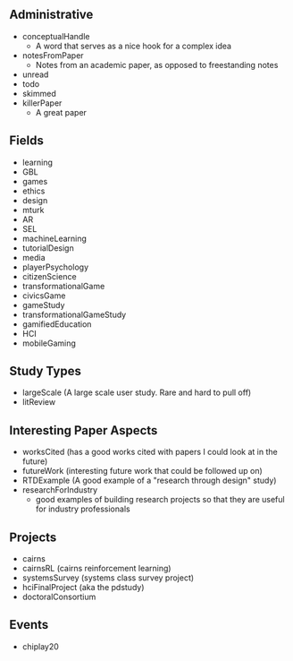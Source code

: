 Administrative
--------------

 - conceptualHandle 
   * A word that serves as a nice hook for a complex idea
 - notesFromPaper 
   * Notes from an academic paper, as opposed to freestanding notes
 - unread
 - todo
 - skimmed
 - killerPaper
   - A great paper

Fields
------

 - learning
 - GBL
 - games
 - ethics
 - design
 - mturk
 - AR
 - SEL
 - machineLearning
 - tutorialDesign
 - media
 - playerPsychology
 - citizenScience
 - transformationalGame
 - civicsGame
 - gameStudy
 - transformationalGameStudy
 - gamifiedEducation
 - HCI
 - mobileGaming

Study Types
-----------

 - largeScale (A large scale user study. Rare and hard to pull off)
 - litReview

Interesting Paper Aspects
-------------------------

 - worksCited (has a good works cited with papers I could look at in the future)
 - futureWork (interesting future work that could be followed up on)
 - RTDExample (A good example of a "research through design" study)
 - researchForIndustry 
   * good examples of building research projects so that they are useful for industry professionals

Projects
--------

 - cairns
 - cairnsRL (cairns reinforcement learning)
 - systemsSurvey (systems class survey project)
 - hciFinalProject (aka the pdstudy)
 - doctoralConsortium

Events
------

 - chiplay20
